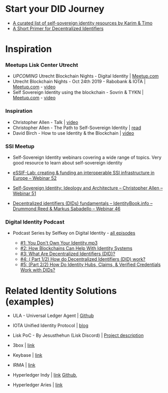 # Start your DID Journey
- [A curated list of self-sovereign identity resources by Karim & Timo](https://github.com/karimStekelenburg/awesome-self-sovereign-identity)
- [A Short Primer for Decentralized Identifiers](https://github.com/WebOfTrustInfo/rwot8-barcelona/blob/master/topics-and-advance-readings/did-primer.md)

# Inspiration 
### Meetups Lisk Center Utrecht 
- *UPCOMING* Utrecht Blockchain Nights - Digital Identity | [Meetup.com](https://www.meetup.com/LiskCenterUtrecht/events/267874244/)
- Utrecht Blockchain Nights - Oct 24th 2019 - Rabobank & IOTA | [Meetup.com](https://www.meetup.com/LiskCenterUtrecht/events/264746841/) - [video](https://www.youtube.com/watch?v=7B3IXr-0LGY)
- Self Sovereign Identity using the blockchain - Sovrin & TYKN | [Meetup.com](https://www.meetup.com/LiskCenterUtrecht/events/260502863/) - [video](https://www.youtube.com/watch?v=vsacB66tMBg)

### Inspiration 
- Christopher Allen - Talk | [video](https://www.youtube.com/watch?v=2g6KSv1aeuI)
- Christopher Allen - The Path to Self-Sovereign Identity | [read](http://www.lifewithalacrity.com/2016/04/the-path-to-self-soverereign-identity.html)
- David Birch - How to use Identity & the Blockchain | [video](https://www.youtube.com/watch?v=hS15p5V3slg)

### SSI Meetup
- Self-Sovereign Identity webinars covering a wide range of topics. Very good resource to learn about self-sovereign identity

- [eSSIF-Lab: creating & funding an interoperable SSI infrastructure in Europe – Webinar 52](https://ssimeetup.org/essif-lab-creating-funding-interoperable-ssi-infrastructure-europe-webinar-52/)
- [Self-Sovereign Identity: Ideology and Architecture – Christopher Allen – Webinar 51](https://ssimeetup.org/self-sovereign-identity-why-we-here-christopher-allen-webinar-51/)
- [Decentralized identifiers (DIDs) fundamentals – IdentityBook.info – Drummond Reed & Markus Sabadello – Webinar 46](https://ssimeetup.org/decentralized-identifiers-dids-fundamentals-identitybook-info-drummond-reed-markus-sabadello-webinar-46/)

### Digital Identity Podcast
- Podcast Series by Selfkey on Digital Identity - [all episodes](https://podcasts.google.com/?feed=aHR0cHM6Ly9hbmNob3IuZm0vcy84ZGZiZjk0L3BvZGNhc3QvcnNz&ved=0CAAQ4aUDahcKEwiIx8ewz6PoAhUAAAAAHQAAAAAQDA&hl=nl)

  - [#1: You Don't Own Your Identity.mp3](https://podcasts.google.com/?feed=aHR0cHM6Ly9hbmNob3IuZm0vcy84ZGZiZjk0L3BvZGNhc3QvcnNz&episode=NjFhMTU1YTMtMDMxZS1mMjc3LTQ3M2UtOWY4OWE5MTk0MDU5&ved=0CAoQzsICahcKEwiIx8ewz6PoAhUAAAAAHQAAAAAQEQ)
  - [#2: How Blockchains Can Help With Identity Systems](https://podcasts.google.com/?feed=aHR0cHM6Ly9hbmNob3IuZm0vcy84ZGZiZjk0L3BvZGNhc3QvcnNz&episode=NDIxYjhmNWMtYzQzNS04MTQ3LWVlNTMtOGNhNzdkMWI2MDRj&ved=0CAgQzsICahcKEwiIx8ewz6PoAhUAAAAAHQAAAAAQEQ)
  - [#3: What Are Decentralized Identifiers (DID)?](https://podcasts.google.com/?feed=aHR0cHM6Ly9hbmNob3IuZm0vcy84ZGZiZjk0L3BvZGNhc3QvcnNz&episode=ZGQ4NjJhZDMtNmVkNi1hMGU4LWU5OWUtNGUwNzY0ODBjOTUz&ved=0CAYQzsICahcKEwiIx8ewz6PoAhUAAAAAHQAAAAAQEQ)
  - [#4: ( Part 1/2) How do Decentralized Identifiers (DID) work?](https://podcasts.google.com/?feed=aHR0cHM6Ly9hbmNob3IuZm0vcy84ZGZiZjk0L3BvZGNhc3QvcnNz&episode=MzcwZjBkNzctZTNkOS0zNGNkLWI4ZGItYWRkMjY3ZDNlZTA4&ved=0CAQQzsICahcKEwiIx8ewz6PoAhUAAAAAHQAAAAAQEQ)
  - [#5: (Part 2/2) How Do Identity Hubs, Claims, & Verified Credentials Work with DIDs?](https://podcasts.google.com/?feed=aHR0cHM6Ly9hbmNob3IuZm0vcy84ZGZiZjk0L3BvZGNhc3QvcnNz&episode=MDY0MzYxZTEtMDVmZS05YmUyLWVlOWUtYWU5NmRjNmE4NzU1&ved=0CAIQkfYCahcKEwiIx8ewz6PoAhUAAAAAHQAAAAAQEQ)
  
  
# Related Identity Solutions (examples)
- ULA - Universal Ledger Agent  |  [Github](https://github.com/WebOfTrustInfo/rwot8-barcelona/blob/master/topics-and-advance-readings/universal-ledger-agent.md)
- IOTA Unified Identity Protocol   |   [blog](https://blog.iota.org/the-first-step-towards-a-unified-identity-protocol-7dc3988c8b0e)
- Lisk PoC - By Jesusthehun (Lisk Discord)  |  [Project description](https://docs.google.com/document/d/1ExvfbiNvwowG7UK9ULxmFVLXfyCYMd85VRV0KjwFMWM/edit)

- 3box | [link](https://3box.io/)
- Keybase | [link](https://keybase.io/) 
- IRMA | [link](https://irma.app/)
- Hyperledger Indy | [link](https://www.hyperledger.org/projects/hyperledger-indy) [Github](https://github.com/hyperledger/indy-sdk),
- Hyperledger Aries | [link](https://www.hyperledger.org/projects/aries)


